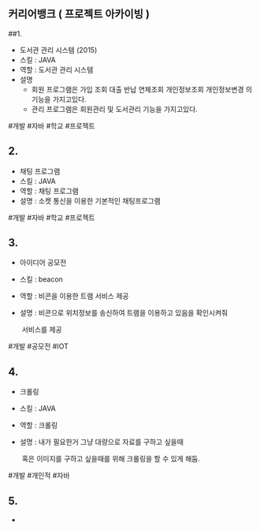 ## 커리어뱅크 ( 프로젝트 아카이빙 )

##1.

- 도서관 관리 시스템 (2015)
- 스킬 : JAVA
- 역할 : 도서관 관리 시스템
- 설명
  - 회원 프로그램은 가입 조회 대출 반납 연체조회 개인정보조회 개인정보변경 의 기능을 가지고있다.
  - 관리 프로그램은 회원관리 및 도서관리 기능을 가지고있다.

\#개발 #자바 #학교 #프로젝트



## 2.

- 채팅 프로그램
- 스킬 : JAVA
- 역할 : 채팅 프로그램
- 설명 : 소켓 통신을 이용한 기본적인 채팅프로그램

\#개발 #자바 #학교 #프로젝트



## 3.

- 아이디어 공모전

- 스킬 : beacon

- 역할 : 비콘을 이용한 트램 서비스 제공

- 설명 : 비콘으로 위치정보를 송신하여 트램을 이용하고 있음을 확인시켜줘

  ​	   서비스를 제공

\#개발 #공모전 #IOT



## 4.

- 크롤링

- 스킬 : JAVA

- 역할 : 크롤링

- 설명 : 내가 필요한거 그냥 대량으로 자료를 구하고 싶을때

  ​	   혹은 이미지를 구하고 싶을때를 위해 크롤링을 할 수 있게 해둠.

\#개발 #개인적 #자바



## 5.

- ​